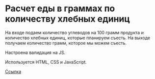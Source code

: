 # Расчет еды в граммах по количеству хлебных единиц

На входе подаем количество углеводов на 100 грамм продукта и количество хлебных единиц, которые планируем съесть.
На выходе получаем количество грамм, которое мы можем съесть.

Настроена валидация на JS.

Используется HTML, CSS и JavaScript.

[Ссылка](https://projectongithub.github.io/diacalc/)
